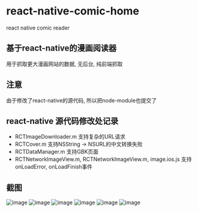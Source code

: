 # react-native-comic-home
react native comic reader

## 基于react-native的漫画阅读器
用于抓取更大漫画网站的数据, 无后台, 纯前端抓取

## 注意
由于修改了react-native的源代码, 所以把node-module也提交了

## react-native 源代码修改处记录
 * RCTImageDownloader.m 支持复杂的URL请求
 * RCTCover.m 支持NSString -> NSURL的中文转换失败
 * RCTDataManager.m 支持GBK页面
 * RCTNetworkImageView.m, RCTNetworkImageView.m, image.ios.js 支持onLoadError, onLoadFinish事件

## 截图
![image](https://github.com/binlaniua/react-native-comic-home/raw/master/doc/1.jpg)
![image](https://github.com/binlaniua/react-native-comic-home/raw/master/doc/2.jpg)
![image](https://github.com/binlaniua/react-native-comic-home/raw/master/doc/3.jpg)
![image](https://github.com/binlaniua/react-native-comic-home/raw/master/doc/4.jpg)
![image](https://github.com/binlaniua/react-native-comic-home/raw/master/doc/5.jpg)
![image](https://github.com/binlaniua/react-native-comic-home/raw/master/doc/6.jpg)
